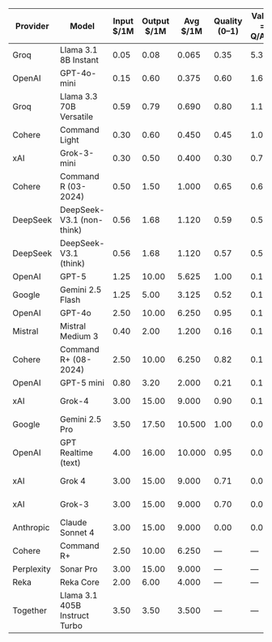 
| Provider   | Model                         | Input \$/1M | Output \$/1M | Avg \$/1M | Quality (0–1) | Value = Q/Avg | Ctx  | Tier     | Region    | Source                        | Rank |
| ---------- | ----------------------------- | ----------- | ------------ | --------- | ------------- | ------------- | ---- | -------- | --------- | ----------------------------- | ---- |
| Groq       | Llama 3.1 8B Instant          | 0.05        | 0.08         | 0.065     | 0.35          | 5.385         | —    | payg     | global    | groq.com/pricing              | 1    |
| OpenAI     | GPT-4o-mini                   | 0.15        | 0.60         | 0.375     | 0.60          | 1.600         | —    | payg     | global    | openai.com/api/pricing        | 2    |
| Groq       | Llama 3.3 70B Versatile       | 0.59        | 0.79         | 0.690     | 0.80          | 1.159         | —    | payg     | global    | groq.com/pricing              | 3    |
| Cohere     | Command Light                 | 0.30        | 0.60         | 0.450     | 0.45          | 1.000         | —    | payg     | global    | cohere.com/pricing            | 4    |
| xAI        | Grok-3-mini                   | 0.30        | 0.50         | 0.400     | 0.30          | 0.750         | —    | payg     | us-east-1 | docs.x.ai                     | 5    |
| Cohere     | Command R (03-2024)           | 0.50        | 1.50         | 1.000     | 0.65          | 0.650         | —    | payg     | global    | cohere.com/pricing            | 6    |
| DeepSeek   | DeepSeek-V3.1 (non-think)     | 0.56        | 1.68         | 1.120     | 0.59          | 0.527         | 128k | payg     | global    | api-docs.deepseek.com/pricing | 7    |
| DeepSeek   | DeepSeek-V3.1 (think)         | 0.56        | 1.68         | 1.120     | 0.57          | 0.509         | 128k | payg     | global    | api-docs.deepseek.com/pricing | 8    |
| OpenAI     | GPT-5                         | 1.25        | 10.00        | 5.625     | 1.00          | 0.178         | 128k | payg     | global    | openai.com/api/pricing        | 9    |
| Google     | Gemini 2.5 Flash              | 1.25        | 5.00         | 3.125     | 0.52          | 0.166         | 1M   | payg     | global    | ai.google.dev/pricing         | 10   |
| OpenAI     | GPT-4o                        | 2.50        | 10.00        | 6.250     | 0.95          | 0.152         | —    | payg     | global    | openai.com/api/pricing        | 11   |
| Mistral    | Mistral Medium 3              | 0.40        | 2.00         | 1.200     | 0.16          | 0.133         | 128k | payg     | global    | mistral.ai/news/devstral-3    | 12   |
| Cohere     | Command R+ (08-2024)          | 2.50        | 10.00        | 6.250     | 0.82          | 0.131         | —    | payg     | global    | cohere.com/pricing            | 13   |
| OpenAI     | GPT-5 mini                    | 0.80        | 3.20         | 2.000     | 0.21          | 0.105         | 128k | payg     | global    | openai.com/api/pricing        | 14   |
| xAI        | Grok-4                        | 3.00        | 15.00        | 9.000     | 0.90          | 0.100         | —    | payg     | us-east-1 | docs.x.ai                     | 15   |
| Google     | Gemini 2.5 Pro                | 3.50        | 17.50        | 10.500    | 1.00          | 0.095         | 1M   | payg     | global    | ai.google.dev/pricing         | 16   |
| OpenAI     | GPT Realtime (text)           | 4.00        | 16.00        | 10.000    | 0.95          | 0.095         | —    | realtime | global    | openai.com/api/pricing        | 17   |
| xAI        | Grok 4                        | 3.00        | 15.00        | 9.000     | 0.71          | 0.079         | 256k | payg     | us-east-1 | docs.x.ai                     | 18   |
| xAI        | Grok-3                        | 3.00        | 15.00        | 9.000     | 0.70          | 0.078         | —    | payg     | us-east-1 | docs.x.ai                     | 19   |
| Anthropic  | Claude Sonnet 4               | 3.00        | 15.00        | 9.000     | 0.00          | 0.000         | 200k | payg     | global    | docs.claude.com/pricing       | 20   |
| Cohere     | Command R+                    | 2.50        | 10.00        | 6.250     | —             | —             | —    | payg     | global    | cohere.com/pricing            | —    |
| Perplexity | Sonar Pro                     | 3.00        | 15.00        | 9.000     | —             | —             | —    | payg     | global    | docs.perplexity.ai/pricing    | —    |
| Reka       | Reka Core                     | 2.00        | 6.00         | 4.000     | —             | —             | —    | payg     | global    | docs.reka.ai/pricing          | —    |
| Together   | Llama 3.1 405B Instruct Turbo | 3.50        | 3.50         | 3.500     | —             | —             | —    | payg     | global    | together.ai/pricing           | —    |
